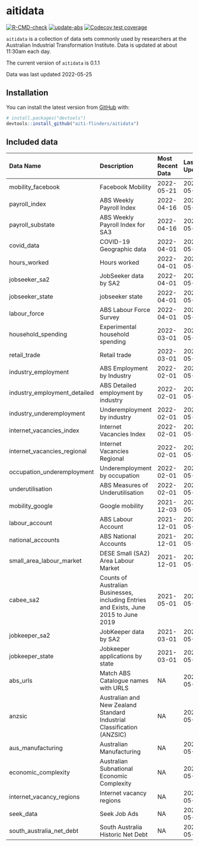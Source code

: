 
<!-- README.md is generated from README.Rmd. Please edit that file -->

# aitidata

<!-- badges: start -->

[![R-CMD-check](https://github.com/aiti-flinders/aitidata/actions/workflows/R-CMD-check.yaml/badge.svg?branch=data_prep)](https://github.com/aiti-flinders/aitidata/actions/workflows/R-CMD-check.yaml)
[![update-abs](https://github.com/aiti-flinders/aitidata/workflows/update-abs/badge.svg)](https://github.com/aiti-flinders/aitidata/actions)
[![Codecov test
coverage](https://codecov.io/gh/aiti-flinders/aitidata/branch/master/graph/badge.svg)](https://app.codecov.io/gh/aiti-flinders/aitidata?branch=master)
<!-- badges: end -->

`aitidata` is a collection of data sets commonly used by researchers at
the Australian Industrial Transformation Institute. Data is updated at
about 11:30am each day.

The current version of `aitidata` is 0.1.1

Data was last updated 2022-05-25

## Installation

You can install the latest version from [GitHub](https://github.com/)
with:

``` r
# install.packages("devtools")
devtools::install_github("aiti-flinders/aitidata")
```

## Included data

| Data Name                      | Description                                                                           | Most Recent Data | Last Updated |
| :----------------------------- | :------------------------------------------------------------------------------------ | :--------------- | :----------- |
| mobility\_facebook             | Facebook Mobility                                                                     | 2022-05-21       | 2022-05-25   |
| payroll\_index                 | ABS Weekly Payroll Index                                                              | 2022-04-16       | 2022-05-25   |
| payroll\_substate              | ABS Weekly Payroll Index for SA3                                                      | 2022-04-16       | 2022-05-25   |
| covid\_data                    | COVID-19 Geographic data                                                              | 2022-04-01       | 2022-05-25   |
| hours\_worked                  | Hours worked                                                                          | 2022-04-01       | 2022-05-25   |
| jobseeker\_sa2                 | JobSeeker data by SA2                                                                 | 2022-04-01       | 2022-05-25   |
| jobseeker\_state               | jobseeker state                                                                       | 2022-04-01       | 2022-05-25   |
| labour\_force                  | ABS Labour Force Survey                                                               | 2022-04-01       | 2022-05-25   |
| household\_spending            | Experimental household spending                                                       | 2022-03-01       | 2022-05-25   |
| retail\_trade                  | Retail trade                                                                          | 2022-03-01       | 2022-05-25   |
| industry\_employment           | ABS Employment by Industry                                                            | 2022-02-01       | 2022-05-25   |
| industry\_employment\_detailed | ABS Detailed employment by industry                                                   | 2022-02-01       | 2022-05-25   |
| industry\_underemployment      | Underemployment by industry                                                           | 2022-02-01       | 2022-05-25   |
| internet\_vacancies\_index     | Internet Vacancies Index                                                              | 2022-02-01       | 2022-05-25   |
| internet\_vacancies\_regional  | Internet Vacancies Regional                                                           | 2022-02-01       | 2022-05-25   |
| occupation\_underemployment    | Underemployment by occupation                                                         | 2022-02-01       | 2022-05-25   |
| underutilisation               | ABS Measures of Underutilisation                                                      | 2022-02-01       | 2022-05-25   |
| mobility\_google               | Google mobility                                                                       | 2021-12-03       | 2022-05-25   |
| labour\_account                | ABS Labour Account                                                                    | 2021-12-01       | 2022-05-25   |
| national\_accounts             | ABS National Accounts                                                                 | 2021-12-01       | 2022-05-25   |
| small\_area\_labour\_market    | DESE Small (SA2) Area Labour Market                                                   | 2021-12-01       | 2022-05-25   |
| cabee\_sa2                     | Counts of Australian Businesses, including Entries and Exists, June 2015 to June 2019 | 2021-05-01       | 2022-05-25   |
| jobkeeper\_sa2                 | JobKeeper data by SA2                                                                 | 2021-03-01       | 2022-05-25   |
| jobkeeper\_state               | Jobkeeper applications by state                                                       | 2021-03-01       | 2022-05-25   |
| abs\_urls                      | Match ABS Catalogue names with URLS                                                   | NA               | 2022-05-25   |
| anzsic                         | Australian and New Zealand Standard Industrial Classification (ANZSIC)                | NA               | 2022-05-25   |
| aus\_manufacturing             | Australian Manufacturing                                                              | NA               | 2022-05-25   |
| economic\_complexity           | Australian Subnational Economic Complexity                                            | NA               | 2022-05-25   |
| internet\_vacancy\_regions     | Internet vacancy regions                                                              | NA               | 2022-05-25   |
| seek\_data                     | Seek Job Ads                                                                          | NA               | 2022-05-25   |
| south\_australia\_net\_debt    | South Australia Historic Net Debt                                                     | NA               | 2022-05-25   |
